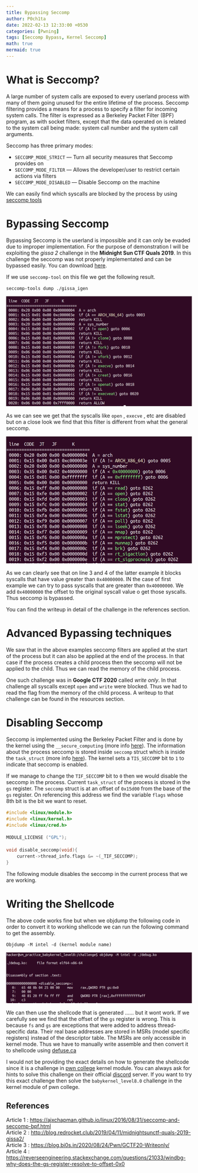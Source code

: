 ```yaml
---
title: Bypassing Seccomp
author: P0ch1ta
date: 2022-02-13 12:33:00 +0530
categories: [Pwning]
tags: [Seccomp Bypass, Kernel Seccomp]
math: true
mermaid: true
---
```


# What is Seccomp?

A large number of system calls are exposed to every userland process with many of them going unused for the entire lifetime of the process. Seccomp filtering provides a means for a process to specify a filter for incoming system calls. The filter is expressed as a Berkeley Packet Filter (BPF) program, as with socket filters, except that the data operated on is related to the system call being made: system call number and the system call arguments.

Seccomp has three primary modes:

* `SECCOMP_MODE_STRICT` — Turn all security measures that Seccomp provides on
* `SECCOMP_MODE_FILTER` — Allows the developer/user to restrict certain actions via filters
* `SECCOMP_MODE_DISABLED` — Disable Seccomp on the machine

We can easily find which syscalls are blocked by the process by using <a href="https://github.com/david942j/seccomp-tools">seccomp tools</a>

# Bypassing Seccomp

Bypassing Seccomp is the userland is impossible and it can only be evaded due to improper implementation. For the purpose of demonstration I will be exploiting the *gissa 2* challenge in the **Midnight Sun CTF Quals 2019**. In this challenge the seccomp was not properly implementated and can be bypassed easily. You can download <a href="./gissa_igen" download>here</a>.

If we use `seccomp-tool` on this file we get the following result.

```
seccomp-tools dump ./gissa_igen
```

<img src="./Images/1.png" alt="Seccomps that are disabled">

As we can see we get that the syscalls like `open` , `execve` , etc are disabled but on a close look we find that this filter is different from what the general seccomp. 

<img src="./Images/2.png" alt="Seccomp when properly implemented">

As we can clearly see that on line 3 and 4 of the latter example it blocks syscalls that have value greater than `0x40000000`. IN the case of first example we can try to pass syscalls that are greater than `0x40000000`. We add `0x40000000` the offset to the original syscall value o get those syscalls. Thus seccomp is bypassed. 

You can find the writeup in detail of the challenge in the references section.

# Advanced Bypassing techniques

We saw that in the above examples seccomp filters are applied at the start of the process but it can also be applied at the end of the process. In that case if the process creates a child process then the seccomp will not be applied to the child. Thus we can read the memory of the child process.

One such challenge was in **Google CTF 2020** called *write only*. In that challenge all syscalls except `open` and `write` were blocked. Thus we had to read the flag from the memory of the child process. A writeup to that challenge can be found in the resources section.

# Disabling Seccomp

Seccomp is implemented using the Berkeley Packet Filter and is done by the kernel using the `__secure_computing` (more info <a href="https://elixir.bootlin.com/linux/latest/source/kernel/seccomp.c#L1325">here</a>). The information about the process seccomp is stored inside `seccomp` struct which is inside the `task_struct` (more info <a href="https://elixir.bootlin.com/linux/latest/source/include/linux/sched.h#L1124">here</a>). The kernel sets a `TIS_SECCOMP` bit to `1` to indicate that seccomp is enabled.

If we manage to change the `TIF_SECCOMP` bit to `0` then we would disable the seccomp in the process. Current `task_struct` of the process is stored in the `gs` register. The `seccomp` struct is at an offset of `0x15d00` from the base of the `gs` register. On referencing this address we find the variable `flags` whose 8th bit is the bit we want to reset.

```cpp
#include <linux/module.h>
#include <linux/kernel.h>
#include <linux/cred.h>

MODULE_LICENSE ("GPL");

void disable_seccomp(void){
    current->thread_info.flags &= ~(_TIF_SECCOMP);
}
```

The following module disables the seccomp in the current process that we are working.

# Writing the Shellcode

The above code works fine but when we objdump the following code in order to convert it to working shellcode we can run the following command to get the assembly.

```
Objdump -M intel -d (kernel module name)
```

<img src="./Images/3.png" alt="Disassembled view">

We can then use the shellcode that is generated ...... but it wont work. If we carefully see we find that the offset of the `gs` register is wrong. This is because `fs` and `gs` are exceptions that were added to address thread-specific data. Their real base addresses are stored in MSRs (model specific registers) instead of the descriptor table. The MSRs are only accessible in kernel mode. Thus we have to manually write assemble and then convert it to shellcode using <a href="https://defuse.ca/online-x86-assembler.htm#disassembly">defuse.ca</a>

I would not be providing the exact details on how to generate the shellcode since it is a challenge in <a href="https://dojo.pwn.college/">pwn college</a> kernel module. You can always ask for hints to solve this challenge on their official <a href="https://pwn.college/discord">discord</a> server. If you want to try this exact challenge then solve the `babykernel_level8.0` challenge in the kernel module of pwn college.

## References

Article 1 : https://ajxchapman.github.io/linux/2016/08/31/seccomp-and-seccomp-bpf.html <br>
Article 2 : http://blog.redrocket.club/2019/04/11/midnightsunctf-quals-2019-gissa2/ <br>
Article 3 : https://blog.bi0s.in/2020/08/24/Pwn/GCTF20-Writeonly/ <br>
Article 4 : https://reverseengineering.stackexchange.com/questions/21033/windbg-why-does-the-gs-register-resolve-to-offset-0x0